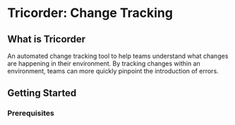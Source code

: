 # Tricorder: Change Tracking

## What is Tricorder

An automated change tracking tool to help teams understand what changes are
happening in their environment. By tracking changes within an environment, teams
can more quickly pinpoint the introduction of errors.

## Getting Started

### Prerequisites
